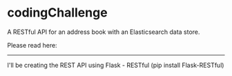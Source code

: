 # codingChallenge
A RESTful API for an address book with an Elasticsearch data store.

Please read here:
- - - - - - - 

I'll be creating the REST API using Flask - RESTful
(pip install Flask-RESTful)